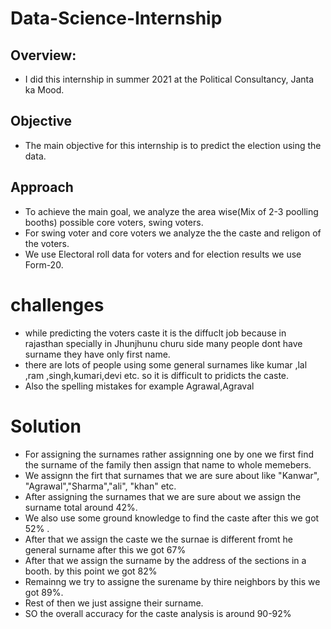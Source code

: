 # Data-Science-Internship

## Overview: 
* I did this internship in summer 2021 at the Political Consultancy, Janta ka Mood. 

## Objective 
* The main objective for this internship is to predict the election using the data.
## Approach
* To achieve the main goal, we analyze the area wise(Mix of 2-3 poolling booths) possible core voters, swing voters.
* For swing voter and core voters we analyze the the caste and religon of the voters.
* We use Electoral roll data for voters and for election results we use Form-20.
# challenges
* while predicting the voters caste it is the diffuclt job because in rajasthan specially in Jhunjhunu churu side many people dont have surname they have only first name.
* there are lots of people using some general surnames like kumar ,lal ,ram ,singh,kumari,devi etc. so it is difficult to pridicts the caste.
* Also the spelling mistakes for example Agrawal,Agraval

# Solution
* For assigning the surnames rather assignning one by one we first find the surname of the family then assign that name to whole memebers.
* We assignn the firt that surnames that we are sure about like "Kanwar", "Agrawal","Sharma","ali", "khan" etc.
* After assigning the surnames that we are sure about we assign the surname total around 42%. 
* We also use some ground knowledge to find the caste after this we got 52% .
* After that we assign the caste we the surnae is different fromt he general surname after this we got 67%
* After that we assign the surname by the address of the sections in a booth. by this point we got 82%
* Remainng we try to assigne the surename by thire neighbors by this we got 89%.
* Rest of then we just assigne their surname.
* SO the overall accuracy for the caste analysis is around 90-92%
